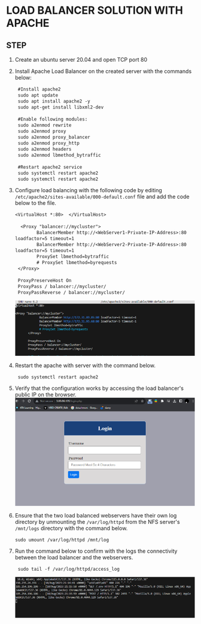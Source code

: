 # LOAD BALANCER SOLUTION WITH APACHE

## STEP

1. Create an ubuntu server 20.04 and open TCP port 80
2. Install Apache Load Balancer on the created server with the commands below:

        #Install apache2
        sudo apt update
        sudo apt install apache2 -y
        sudo apt-get install libxml2-dev

        #Enable following modules:
        sudo a2enmod rewrite
        sudo a2enmod proxy
        sudo a2enmod proxy_balancer
        sudo a2enmod proxy_http
        sudo a2enmod headers
        sudo a2enmod lbmethod_bytraffic

        #Restart apache2 service
        sudo systemctl restart apache2
        sudo systemctl restart apache2
3. Configure load balancing with the following code by editing `/etc/apache2/sites-available/000-default.conf` file and add the code below to the file.

       <VirtualHost *:80>  </VirtualHost>

         <Proxy "balancer://mycluster">
               BalancerMember http://<WebServer1-Private-IP-Address>:80 loadfactor=5 timeout=1
               BalancerMember http://<WebServer2-Private-IP-Address>:80 loadfactor=5 timeout=1
               ProxySet lbmethod=bytraffic
               # ProxySet lbmethod=byrequests
        </Proxy>

        ProxyPreserveHost On
        ProxyPass / balancer://mycluster/
        ProxyPassReverse / balancer://mycluster/
    ![config](images/lb%20config.png)
4. Restart the apache with server with the command below.

        sudo systemctl restart apache2
5. Verify that the configuration works by accessing the load balancer's public IP on the browser.
     ![browser](images/load%20balanced%20webpage.png)
6. Ensure that the two load balanced webservers have their own log directory by unmounting the `/var/log/httpd` from the NFS server's `/mnt/logs` directory with the command below.

       sudo umount /var/log/httpd /mnt/log
7. Run the command below to confirm with the logs the connectivity between the load balancer and the webservers.

        sudo tail -f /var/log/httpd/access_log
     ![lgs](images/logs.png)
